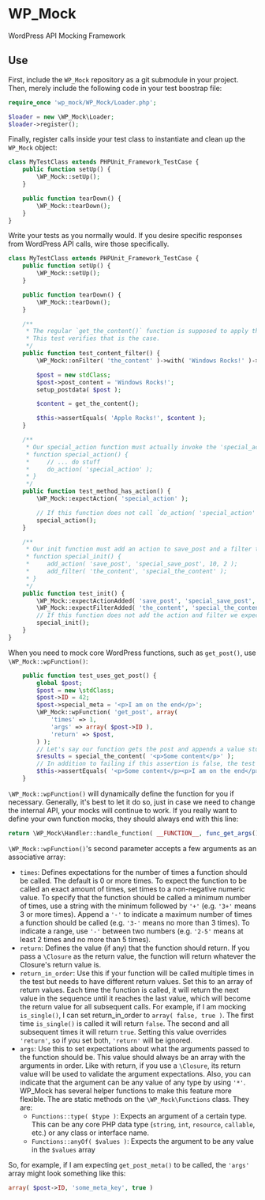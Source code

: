 WP_Mock
=======

WordPress API Mocking Framework

Use
--------

First, include the `WP_Mock` repository as a git submodule in your project.  Then, merely include the following code in your test boostrap file:

```php
require_once 'wp_mock/WP_Mock/Loader.php';

$loader = new \WP_Mock\Loader;
$loader->register();
```

Finally, register calls inside your test class to instantiate and clean up the `WP_Mock` object:

```php
class MyTestClass extends PHPUnit_Framework_TestCase {
    public function setUp() {
        \WP_Mock::setUp();
    }

    public function tearDown() {
        \WP_Mock::tearDown();
    }
}
```

Write your tests as you normally would. If you desire specific responses from WordPress API calls, wire those specifically.

```php
class MyTestClass extends PHPUnit_Framework_TestCase {
    public function setUp() {
        \WP_Mock::setUp();
    }

    public function tearDown() {
        \WP_Mock::tearDown();
    }

    /**
     * The regular `get_the_content()` function is supposed to apply the 'the_content' filter to `post_content`.
     * This test verifies that is the case.
     */
    public function test_content_filter() {
        \WP_Mock::onFilter( 'the_content' )->with( 'Windows Rocks!' )->reply( 'Apple Rocks!' );

        $post = new stdClass;
        $post->post_content = 'Windows Rocks!';
        setup_postdata( $post );

        $content = get_the_content();

        $this->assertEquals( 'Apple Rocks!', $content );
    }

    /**
     * Our special_action function must actually invoke the 'special_action' action when it's done.
     * function special_action() {
     *     // ... do stuff
     *     do_action( 'special_action' );
     * }
     */
    public function test_method_has_action() {
        \WP_Mock::expectAction( 'special_action' );

        // If this function does not call `do_action( 'special_action' )`, the test will fail.
        special_action();
    }

    /**
     * Our init function must add an action to save_post and a filter to the_content
     * function special_init() {
     *     add_action( 'save_post', 'special_save_post', 10, 2 );
     *     add_filter( 'the_content', 'special_the_content' );
     * }
     */
    public function test_init() {
        \WP_Mock::expectActionAdded( 'save_post', 'special_save_post', 10, 2 );
        \WP_Mock::expectFilterAdded( 'the_content', 'special_the_content' );
        // If this function does not add the action and filter we expect with the correct priority and argument count, the test will fail.
        special_init();
    }
}
```

When you need to mock core WordPress functions, such as `get_post()`, use `\WP_Mock::wpFunction()`:

```php
    public function test_uses_get_post() {
        global $post;
        $post = new \stdClass;
        $post->ID = 42;
        $post->special_meta = '<p>I am on the end</p>';
        \WP_Mock::wpFunction( 'get_post', array(
            'times' => 1,
            'args' => array( $post->ID ),
            'return' => $post,
        ) );
        // Let's say our function gets the post and appends a value stored in 'special_meta' to the content
        $results = special_the_content( '<p>Some content</p>' );
        // In addition to failing if this assertion is false, the test will fail if get_post is not called with the arguments above
        $this->assertEquals( '<p>Some content</p><p>I am on the end</p>', $results );
    }
```

`\WP_Mock::wpFunction()` will dynamically define the function for you if necessary. Generally, it's best to let it do so, just in case we need to change the internal API, your mocks will continue to work. If you really want to define your own function mocks, they should always end with this line:

```php
return \WP_Mock\Handler::handle_function( __FUNCTION__, func_get_args() );
```

`\WP_Mock::wpFunction()`'s second parameter accepts a few arguments as an associative array:

* `times`: Defines expectations for the number of times a function should be called. The default is 0 or more times. To expect the function to be called an exact amount of times, set times to a non-negative numeric value. To specify that the function should be called a minimum number of times, use a string with the minimum followed by `'+'` (e.g. `'3+'` means 3 or more times). Append a `'-'` to indicate a maximum number of times a function should be called (e.g. `'3-'` means no more than 3 times). To indicate a range, use `'-'` between two numbers (e.g. `'2-5'` means at least 2 times and no more than 5 times).
* `return`: Defines the value (if any) that the function should return. If you pass a `\Closure` as the return value, the function will return whatever the Closure's return value is.
* `return_in_order`: Use this if your function will be called multiple times in the test but needs to have different return values. Set this to an array of return values. Each time the function is called, it will return the next value in the sequence until it reaches the last value, which will become the return value for all subsequent calls. For example, if I am mocking `is_single()`, I can set return_in_order to `array( false, true )`. The first time `is_single()` is called it will return `false`. The second and all subsequent times it will return `true`. Setting this value overrides `'return'`, so if you set both, `'return'` will be ignored.
* `args`: Use this to set expectations about what the arguments passed to the function should be. This value should always be an array with the arguments in order. Like with return, if you use a `\Closure`, its return value will be used to validate the argument expectations. Also, you can indicate that the argument can be any value of any type by using `'*'`. WP_Mock has several helper functions to make this feature more flexible. The are static methods on the `\WP_Mock\Functions` class. They are:
    * `Functions::type( $type )`: Expects an argument of a certain type. This can be any core PHP data type (`string`, `int`, `resource`, `callable`, etc.) or any class or interface name.
    * `Functions::anyOf( $values )`: Expects the argument to be any value in the `$values` array

So, for example, if I am expecting `get_post_meta()` to be called, the `'args'` array might look something like this:

```php
array( $post->ID, 'some_meta_key', true )
```
